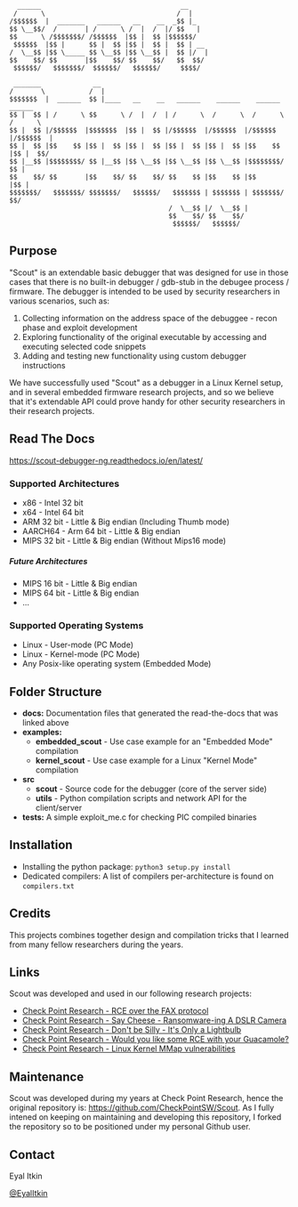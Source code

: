 
      ______                                   __                                   
     /      \                                 /  |                                  
    /$$$$$$  |  _______   ______   __    __  _$$ |_                                 
    $$ \__$$/  /       | /      \ /  |  /  |/ $$   |                                
    $$      \ /$$$$$$$/ /$$$$$$  |$$ |  $$ |$$$$$$/                                 
     $$$$$$  |$$ |      $$ |  $$ |$$ |  $$ |  $$ | __                               
    /  \__$$ |$$ \_____ $$ \__$$ |$$ \__$$ |  $$ |/  |                              
    $$    $$/ $$       |$$    $$/ $$    $$/   $$  $$/                               
     $$$$$$/   $$$$$$$/  $$$$$$/   $$$$$$/     $$$$/                                
                                               
     _______             __                                                         
    /       \           /  |                                                        
    $$$$$$$  |  ______  $$ |____   __    __   ______    ______    ______    ______  
    $$ |  $$ | /      \ $$      \ /  |  /  | /      \  /      \  /      \  /      \ 
    $$ |  $$ |/$$$$$$  |$$$$$$$  |$$ |  $$ |/$$$$$$  |/$$$$$$  |/$$$$$$  |/$$$$$$  |
    $$ |  $$ |$$    $$ |$$ |  $$ |$$ |  $$ |$$ |  $$ |$$ |  $$ |$$    $$ |$$ |  $$/ 
    $$ |__$$ |$$$$$$$$/ $$ |__$$ |$$ \__$$ |$$ \__$$ |$$ \__$$ |$$$$$$$$/ $$ |      
    $$    $$/ $$       |$$    $$/ $$    $$/ $$    $$ |$$    $$ |$$       |$$ |      
    $$$$$$$/   $$$$$$$/ $$$$$$$/   $$$$$$/   $$$$$$$ | $$$$$$$ | $$$$$$$/ $$/       
                                            /  \__$$ |/  \__$$ |                    
                                            $$    $$/ $$    $$/                     
                                             $$$$$$/   $$$$$$/
                                             
## Purpose
"Scout" is an extendable basic debugger that was designed for use in those cases that there is no built-in debugger / gdb-stub in the debugee process / firmware. The debugger is intended to be used by security researchers in various scenarios, such as:
1. Collecting information on the address space of the debuggee - recon phase and exploit development
2. Exploring functionality of the original executable by accessing and executing selected code snippets
3. Adding and testing new functionality using custom debugger instructions

We have successfully used "Scout" as a debugger in a Linux Kernel setup, and in several embedded firmware research projects, and so we believe that it's extendable API could prove handy for other security researchers in their research projects.

## Read The Docs
https://scout-debugger-ng.readthedocs.io/en/latest/

### Supported Architectures
* x86 - Intel 32 bit
* x64 - Intel 64 bit
* ARM 32 bit - Little & Big endian (Including Thumb mode)
* AARCH64 - Arm 64 bit - Little & Big endian
* MIPS 32 bit - Little & Big endian (Without Mips16 mode)

##### Future Architectures
* MIPS 16 bit - Little & Big endian
* MIPS 64 bit - Little & Big endian
* ...

### Supported Operating Systems
* Linux - User-mode (PC Mode)
* Linux - Kernel-mode (PC Mode)
* Any Posix-like operating system (Embedded Mode)

## Folder Structure
* **docs:** Documentation files that generated the read-the-docs that was linked above
* **examples:**
  * **embedded_scout** - Use case example for an "Embedded Mode" compilation
  * **kernel_scout** - Use case example for a Linux "Kernel Mode" compilation
* **src**
  * **scout** - Source code for the debugger (core of the server side)
  * **utils** - Python compilation scripts and network API for the client/server
* **tests:** A simple exploit_me.c for checking PIC compiled binaries

## Installation
* Installing the python package: ```python3 setup.py install```
* Dedicated compilers: A list of compilers per-architecture is found on ```compilers.txt```

## Credits
This projects combines together design and compilation tricks that I learned from many fellow researchers during the years.

## Links
Scout was developed and used in our following research projects:
* [Check Point Research - RCE over the FAX protocol](https://research.checkpoint.com/sending-fax-back-to-the-dark-ages)
* [Check Point Research - Say Cheese - Ransomware-ing A DSLR Camera](https://research.checkpoint.com/say-cheese-ransomware-ing-a-dslr-camera)
* [Check Point Research - Don't be Silly - It's Only a Lightbulb](https://research.checkpoint.com/2020/dont-be-silly-its-only-a-lightbulb/)
* [Check Point Research - Would you like some RCE with your Guacamole?](https://research.checkpoint.com/2020/apache-guacamole-rce/)
* [Check Point Research - Linux Kernel MMap vulnerabilities](https://research.checkpoint.com/mmap-vulnerabilities-linux-kernel)

## Maintenance
Scout was developed during my years at Check Point Research, hence the original repository is: https://github.com/CheckPointSW/Scout.
As I fully intened on keeping on maintaining and developing this repository, I forked the repository so to be positioned under my personal Github user.


## Contact
Eyal Itkin

[@EyalItkin](https://twitter.com/EyalItkin)